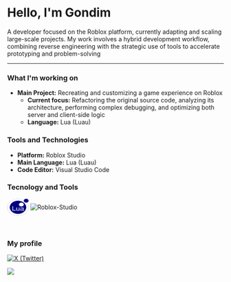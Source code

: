 # Hello, I'm Gondim

A developer focused on the Roblox platform, currently adapting and scaling large-scale projects. My work involves a hybrid development workflow, combining reverse engineering with the strategic use of tools to accelerate prototyping and problem-solving

---

###  What I'm working on

* **Main Project:** Recreating and customizing a game experience on Roblox
    * **Current focus:** Refactoring the original source code, analyzing its architecture, performing complex debugging, and optimizing both server and client-side logic
    * **Language:** Lua (Luau)

###  Tools and Technologies

* **Platform:** Roblox Studio
* **Main Language:** Lua (Luau)
* **Code Editor:** Visual Studio Code

### Tecnology and Tools

<p align="left">
  <img align="center" alt="Lua" title="Lua" height="40" width="50" src="https://raw.githubusercontent.com/devicons/devicon/master/icons/lua/lua-original.svg">
  <img align="center" alt="Roblox-Studio" title="Roblox Studio" height="40" width="50" src="https://raw.githubusercontent.com/devicons/devicon/master/icons/roblox/roblox-original.svg">
</p>
<br>

### My profile

<p align="left">
  <a href="https://twitter.com/pggondim" target="_blank"><img src="https://img.shields.io/badge/X-000000?style=for-the-badge&logo=x&logoColor=white" alt="X (Twitter)"></a>
</p>
<p align="left">
  <a href="https://www.roblox.com/users/561445931/profile" target="_blank"><img src="https://img.shields.io/badge/Roblox-000000?style=for-the-badge&logo=roblox&logoColor=white"></a>
</p>

